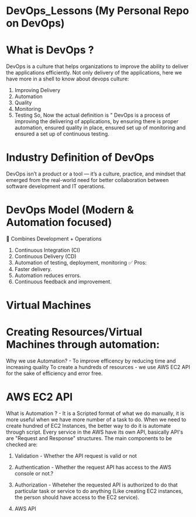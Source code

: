 # DevOps_Lessons (My Personal Repo on DevOps) 

# What is DevOps ?
DevOps is a culture that helps organizations to improve the ability to deliver the applications efficiently.
Not only delivery of the applications, here we have more in a shell to know about devops culture:
1. Improving Delivery
2. Automation
3. Quality
4. Monitoring
5. Testing
So, Now the actual definition is " DevOps is a process of improving the delivering of applications, by ensuring there is proper automation, ensured quality in place, ensured set up of monitoring and ensured a set up of continuous testing.
# Industry Definition of DevOps
DevOps isn’t a product or a tool — it’s a culture, practice, and mindset that emerged from the real-world need for better collaboration between software development and IT operations.
# DevOps Model (Modern & Automation focused)
🤝 Combines Development + Operations
1. Continuous Integration (CI)
2. Continuous Delivery (CD)
3. Automation of testing, deployment, monitoring
✅ Pros:
1. Faster delivery.
2. Automation reduces errors.
3. Continuous feedback and improvement.
# Virtual Machines
















# Creating Resources/Virtual Machines through automation:

Why we use Automation? - To improve efficency by reducing time and increasing quality
To create a hundreds of resources - we use AWS EC2 API for the sake of efficiency and error free.
# AWS EC2 API 
What is Automation ? - It is a Scripted format of what we do manually, it is more useful when we have more number of a task to do.
When we need to create hundred of EC2 Instances, the better way to do it is automate through script.
Every service in the AWS have its own API, basically API's are "Request and Response" structures. The main components to be checked are:
1. Validation - Whether the API request is valid or not
2. Authentication - Whether the request API has access to the AWS console or not.?
3. Authorization - Wheteher the requested API is authorized to do that particular task or service to do anything (Like creating EC2 instances, the person should have access to the EC2 service).



1. AWS API
